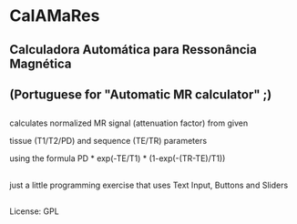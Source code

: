 # CalAMaRes
## Calculadora Automática para Ressonância Magnética
## (Portuguese for "Automatic MR calculator" ;)
##
calculates normalized MR signal (attenuation factor) from given 

tissue (T1/T2/PD) and sequence (TE/TR) parameters

using the formula PD * exp(-TE/T1) * (1-exp(-(TR-TE)/T1))
##
just a little programming exercise that uses Text Input, Buttons and Sliders
##
License: GPL
